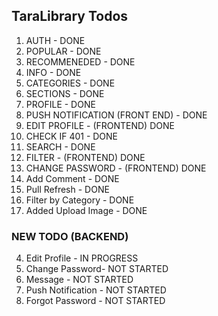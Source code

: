 ## TaraLibrary Todos

1. AUTH - DONE
2. POPULAR - DONE
3. RECOMMENEDED - DONE
4. INFO - DONE
5. CATEGORIES - DONE
6. SECTIONS - DONE
7. PROFILE - DONE
14. PUSH NOTIFICATION (FRONT END) - DONE
8. EDIT PROFILE - (FRONTEND) DONE
9. CHECK IF 401 - DONE
10. SEARCH - DONE
11. FILTER - (FRONTEND) DONE
12. CHANGE PASSWORD - (FRONTEND) DONE
13. Add Comment - DONE
14. Pull Refresh - DONE
15. Filter by Category - DONE
16. Added Upload Image - DONE

### NEW TODO (BACKEND)

4. Edit Profile - IN PROGRESS
5. Change Password- NOT STARTED
6. Message - NOT STARTED
7. Push Notification - NOT STARTED
8. Forgot Password - NOT STARTED